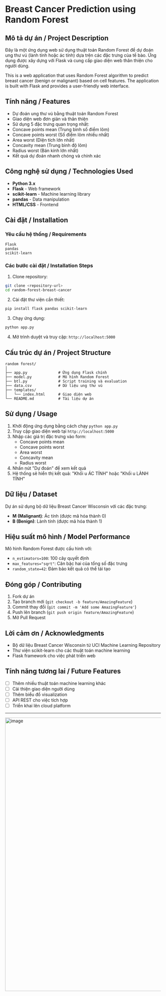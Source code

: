 # Breast Cancer Prediction using Random Forest

##  Mô tả dự án / Project Description

Đây là một ứng dụng web sử dụng thuật toán Random Forest để dự đoán ung thư vú (lành tính hoặc ác tính) dựa trên các đặc trưng của tế bào. Ứng dụng được xây dựng với Flask và cung cấp giao diện web thân thiện cho người dùng.

This is a web application that uses Random Forest algorithm to predict breast cancer (benign or malignant) based on cell features. The application is built with Flask and provides a user-friendly web interface.

##  Tính năng / Features

-  Dự đoán ung thư vú bằng thuật toán Random Forest
-  Giao diện web đơn giản và thân thiện
-  Sử dụng 5 đặc trưng quan trọng nhất:
  - Concave points mean (Trung bình số điểm lõm)
  - Concave points worst (Số điểm lõm nhiều nhất)
  - Area worst (Diện tích lớn nhất)
  - Concavity mean (Trung bình độ lõm)
  - Radius worst (Bán kính lớn nhất)
-  Kết quả dự đoán nhanh chóng và chính xác

##  Công nghệ sử dụng / Technologies Used

- **Python 3.x**
- **Flask** - Web framework
- **scikit-learn** - Machine learning library
- **pandas** - Data manipulation
- **HTML/CSS** - Frontend

##  Cài đặt / Installation

### Yêu cầu hệ thống / Requirements
```
Flask
pandas
scikit-learn
```

### Các bước cài đặt / Installation Steps

1. Clone repository:
```bash
git clone <repository-url>
cd random-forest-breast-cancer
```

2. Cài đặt thư viện cần thiết:
```bash
pip install flask pandas scikit-learn
```

3. Chạy ứng dụng:
```bash
python app.py
```

4. Mở trình duyệt và truy cập: `http://localhost:5000`

##  Cấu trúc dự án / Project Structure

```
random forest/
│
├── app.py              # Ứng dụng Flask chính
├── model.py            # Mô hình Random Forest
├── btl.py              # Script training và evaluation
├── data.csv            # Dữ liệu ung thư vú
├── templates/
│   └── index.html      # Giao diện web
└── README.md           # Tài liệu dự án
```

##  Sử dụng / Usage

1. Khởi động ứng dụng bằng cách chạy `python app.py`
2. Truy cập giao diện web tại `http://localhost:5000`
3. Nhập các giá trị đặc trưng vào form:
   - Concave points mean
   - Concave points worst
   - Area worst
   - Concavity mean
   - Radius worst
4. Nhấn nút "Dự đoán" để xem kết quả
5. Hệ thống sẽ hiển thị kết quả: "Khối u ÁC TÍNH" hoặc "Khối u LÀNH TÍNH"

##  Dữ liệu / Dataset

Dự án sử dụng bộ dữ liệu Breast Cancer Wisconsin với các đặc trưng:
- **M (Malignant)**: Ác tính (được mã hóa thành 0)
- **B (Benign)**: Lành tính (được mã hóa thành 1)

##  Hiệu suất mô hình / Model Performance

Mô hình Random Forest được cấu hình với:
- `n_estimators=100`: 100 cây quyết định
- `max_features="sqrt"`: Căn bậc hai của tổng số đặc trưng
- `random_state=42`: Đảm bảo kết quả có thể tái tạo

##  Đóng góp / Contributing

1. Fork dự án
2. Tạo branch mới (`git checkout -b feature/AmazingFeature`)
3. Commit thay đổi (`git commit -m 'Add some AmazingFeature'`)
4. Push lên branch (`git push origin feature/AmazingFeature`)
5. Mở Pull Request


##  Lời cảm ơn / Acknowledgments

- Bộ dữ liệu Breast Cancer Wisconsin từ UCI Machine Learning Repository
- Thư viện scikit-learn cho các thuật toán machine learning
- Flask framework cho việc phát triển web

##  Tính năng tương lai / Future Features

- [ ] Thêm nhiều thuật toán machine learning khác
- [ ] Cải thiện giao diện người dùng
- [ ] Thêm biểu đồ visualization
- [ ] API REST cho việc tích hợp
- [ ] Triển khai lên cloud platform

---

<img width="1131" height="881" alt="image" src="https://github.com/user-attachments/assets/2488b8b6-6ded-47cc-9af9-0005a45fec30" />

